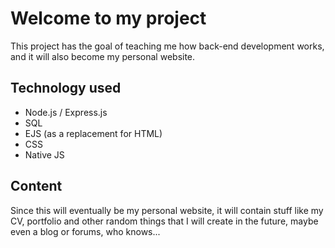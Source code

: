 # Welcome to my project
This project has the goal of teaching me how back-end development works, and it will also become my personal website.

## Technology used
- Node.js / Express.js
- SQL
- EJS (as a replacement for HTML)
- CSS
- Native JS

## Content
Since this will eventually be my personal website, it will contain stuff like my CV, portfolio and other random things that I will create in the future, maybe even a blog or forums, who knows...